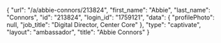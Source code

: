 {
    "url": "\/a\/abbie-connors\/213824",
    "first_name": "Abbie",
    "last_name": "Connors",
    "id": "213824",
    "login_id": "1759121",
    "data": {
        "profilePhoto": null,
        "job_title": "Digital Director, Center Core"
    },
    "type": "captivate",
    "layout": "ambassador",
    "title": "Abbie Connors"
}